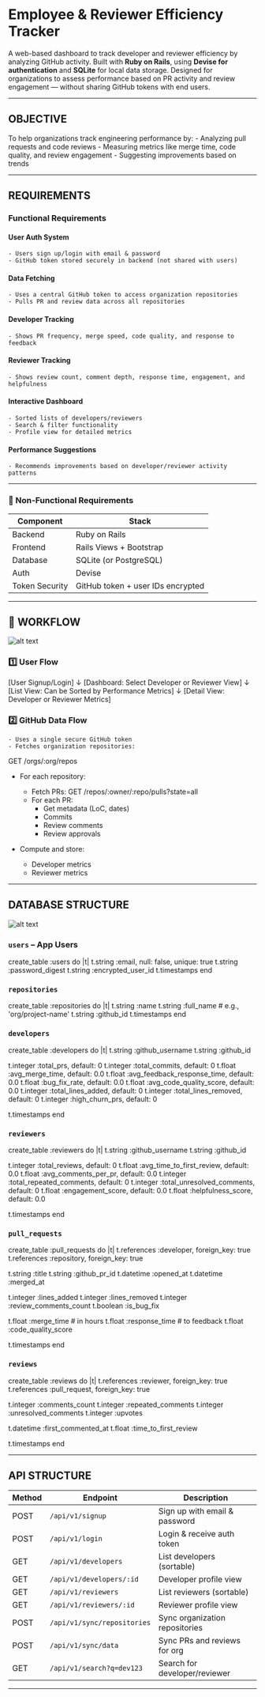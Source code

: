 # Employee & Reviewer Efficiency Tracker

A web-based dashboard to track developer and reviewer efficiency by analyzing GitHub activity. Built with **Ruby on Rails**, using **Devise for authentication** and **SQLite** for local data storage. Designed for organizations to assess performance based on PR activity and review engagement — without sharing GitHub tokens with end users.

---

## OBJECTIVE

To help organizations track engineering performance by:
    - Analyzing pull requests and code reviews
    - Measuring metrics like merge time, code quality, and review engagement
    - Suggesting improvements based on trends

---

## REQUIREMENTS

### Functional Requirements

#### User Auth System

    - Users sign up/login with email & password
    - GitHub token stored securely in backend (not shared with users)

#### Data Fetching

    - Uses a central GitHub token to access organization repositories
    - Pulls PR and review data across all repositories

#### Developer Tracking

    - Shows PR frequency, merge speed, code quality, and response to feedback

#### Reviewer Tracking

    - Shows review count, comment depth, response time, engagement, and helpfulness

#### Interactive Dashboard

    - Sorted lists of developers/reviewers
    - Search & filter functionality
    - Profile view for detailed metrics

#### Performance Suggestions

    - Recommends improvements based on developer/reviewer activity patterns

---

### 🔹 Non-Functional Requirements

| Component        | Stack                   |
|------------------|--------------------------|
| Backend          | Ruby on Rails            |
| Frontend         | Rails Views + Bootstrap  |
| Database         | SQLite (or PostgreSQL)   |
| Auth             | Devise                   |
| Token Security   | GitHub token + user IDs encrypted |

---

## 🔁 WORKFLOW

![alt text](<Editor _ Mermaid Chart-2025-04-10-113844.png>)

### 1️⃣ User Flow

[User Signup/Login]
     ↓
[Dashboard: Select Developer or Reviewer View]
     ↓
[List View: Can be Sorted by Performance Metrics]
     ↓
[Detail View: Developer or Reviewer Metrics]

### 2️⃣ GitHub Data Flow

    - Uses a single secure GitHub token
    - Fetches organization repositories:
  GET /orgs/:org/repos

- For each repository:
  - Fetch PRs:
    GET /repos/:owner/:repo/pulls?state=all
  - For each PR:
    - Get metadata (LoC, dates)
    - Commits
    - Review comments
    - Review approvals

- Compute and store:
  - Developer metrics
  - Reviewer metrics

---

## DATABASE STRUCTURE

![alt text](<Editor _ Mermaid Chart-2025-04-10-114418.png>)

### `users` – App Users

create_table :users do |t|
  t.string :email, null: false, unique: true
  t.string :password_digest
  t.string :encrypted_user_id
  t.timestamps
end

### `repositories`

create_table :repositories do |t|
  t.string :name
  t.string :full_name   # e.g., 'org/project-name'
  t.string :github_id
  t.timestamps
end

### `developers`

create_table :developers do |t|
  t.string :github_username
  t.string :github_id

  t.integer :total_prs, default: 0
  t.integer :total_commits, default: 0
  t.float   :avg_merge_time, default: 0.0
  t.float   :avg_feedback_response_time, default: 0.0
  t.float   :bug_fix_rate, default: 0.0
  t.float   :avg_code_quality_score, default: 0.0
  t.integer :total_lines_added, default: 0
  t.integer :total_lines_removed, default: 0
  t.integer :high_churn_prs, default: 0

  t.timestamps
end

### `reviewers`

create_table :reviewers do |t|
  t.string :github_username
  t.string :github_id

  t.integer :total_reviews, default: 0
  t.float   :avg_time_to_first_review, default: 0.0
  t.float   :avg_comments_per_pr, default: 0.0
  t.integer :total_repeated_comments, default: 0
  t.integer :total_unresolved_comments, default: 0
  t.float   :engagement_score, default: 0.0
  t.float   :helpfulness_score, default: 0.0

  t.timestamps
end

### `pull_requests`

create_table :pull_requests do |t|
  t.references :developer, foreign_key: true
  t.references :repository, foreign_key: true

  t.string :title
  t.string :github_pr_id
  t.datetime :opened_at
  t.datetime :merged_at

  t.integer :lines_added
  t.integer :lines_removed
  t.integer :review_comments_count
  t.boolean :is_bug_fix

  t.float :merge_time         # in hours
  t.float :response_time      # to feedback
  t.float :code_quality_score

  t.timestamps
end

### `reviews`

create_table :reviews do |t|
  t.references :reviewer, foreign_key: true
  t.references :pull_request, foreign_key: true

  t.integer :comments_count
  t.integer :repeated_comments
  t.integer :unresolved_comments
  t.integer :upvotes

  t.datetime :first_commented_at
  t.float :time_to_first_review

  t.timestamps
end

---

## API STRUCTURE

| Method | Endpoint                       | Description                       |
|--------|--------------------------------|-----------------------------------|
| POST   | `/api/v1/signup`               | Sign up with email & password     |
| POST   | `/api/v1/login`                | Login & receive auth token        |
| GET    | `/api/v1/developers`           | List developers (sortable)        |
| GET    | `/api/v1/developers/:id`       | Developer profile view            |
| GET    | `/api/v1/reviewers`            | List reviewers (sortable)         |
| GET    | `/api/v1/reviewers/:id`        | Reviewer profile view             |
| POST   | `/api/v1/sync/repositories`    | Sync organization repositories    |
| POST   | `/api/v1/sync/data`            | Sync PRs and reviews for org      |
| GET    | `/api/v1/search?q=dev123`      | Search for developer/reviewer     |

---
